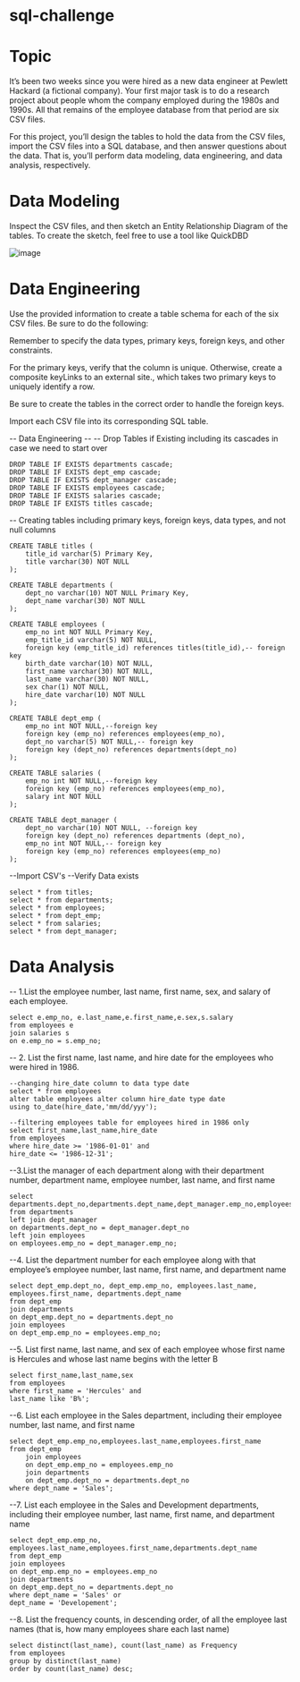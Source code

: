 # sql-challenge

# Topic
It’s been two weeks since you were hired as a new data engineer at Pewlett Hackard (a fictional company). Your first major task is to do a research project about people whom the company employed during the 1980s and 1990s. All that remains of the employee database from that period are six CSV files.

For this project, you’ll design the tables to hold the data from the CSV files, import the CSV files into a SQL database, and then answer questions about the data. That is, you’ll perform data modeling, data engineering, and data analysis, respectively.


# Data Modeling
Inspect the CSV files, and then sketch an Entity Relationship Diagram of the tables. To create the sketch, feel free to use a tool like QuickDBD


![image](https://github.com/Jaynav04/sql-challenge/assets/130405173/52b532ee-f354-46b8-b8c9-d2c898deb841)

# Data Engineering

Use the provided information to create a table schema for each of the six CSV files. Be sure to do the following:

Remember to specify the data types, primary keys, foreign keys, and other constraints.

For the primary keys, verify that the column is unique. Otherwise, create a composite keyLinks to an external site., which takes two primary keys to uniquely identify a row.

Be sure to create the tables in the correct order to handle the foreign keys.

Import each CSV file into its corresponding SQL table.

-- Data Engineering --
-- Drop Tables if Existing including its cascades in case we need to start over

	DROP TABLE IF EXISTS departments cascade;
	DROP TABLE IF EXISTS dept_emp cascade;
	DROP TABLE IF EXISTS dept_manager cascade;
	DROP TABLE IF EXISTS employees cascade;
	DROP TABLE IF EXISTS salaries cascade;
	DROP TABLE IF EXISTS titles cascade;

-- Creating tables including primary keys, foreign keys, data types, and not null columns

	CREATE TABLE titles (
	    title_id varchar(5) Primary Key,
	    title varchar(30) NOT NULL
	);
	
	CREATE TABLE departments (
	    dept_no varchar(10) NOT NULL Primary Key,
	    dept_name varchar(30) NOT NULL
	);
	
	CREATE TABLE employees (
	    emp_no int NOT NULL Primary Key,
	    emp_title_id varchar(5) NOT NULL,
		foreign key (emp_title_id) references titles(title_id),-- foreign key
	    birth_date varchar(10) NOT NULL,
	    first_name varchar(30) NOT NULL,
	    last_name varchar(30) NOT NULL,
	    sex char(1) NOT NULL,
	    hire_date varchar(10) NOT NULL
	);
	
	CREATE TABLE dept_emp (
	    emp_no int NOT NULL,--foreign key
		foreign key (emp_no) references employees(emp_no),
	    dept_no varchar(5) NOT NULL,-- foreign key
		foreign key (dept_no) references departments(dept_no)
	);
	
	CREATE TABLE salaries (
	    emp_no int NOT NULL,--foreign key
		foreign key (emp_no) references employees(emp_no),
	    salary int NOT NULL
	);

	CREATE TABLE dept_manager (
	    dept_no varchar(10) NOT NULL, --foreign key
		foreign key (dept_no) references departments (dept_no),
	    emp_no int NOT NULL,-- foreign key
		foreign key (emp_no) references employees(emp_no)
	);

--Import CSV's
--Verify Data exists

	select * from titles;
	select * from departments;
	select * from employees;
	select * from dept_emp;
	select * from salaries;
	select * from dept_manager;

# Data Analysis
-- 1.List the employee number, last name, first name, sex, and salary of each employee.
	
	select e.emp_no, e.last_name,e.first_name,e.sex,s.salary
	from employees e
	join salaries s
	on e.emp_no = s.emp_no;
	
-- 2. List the first name, last name, and hire date for the employees who were hired in 1986.
	
	--changing hire_date column to data type date
	select * from employees
	alter table employees alter column hire_date type date
	using to_date(hire_date,'mm/dd/yyy');
	
	--filtering employees table for employees hired in 1986 only
	select first_name,last_name,hire_date
	from employees 
	where hire_date >= '1986-01-01' and
	hire_date <= '1986-12-31';
	
--3.List the manager of each department along with their department number, department name, employee number, last name, and first name
	
	select departments.dept_no,departments.dept_name,dept_manager.emp_no,employees.last_name,employees.first_name
	from departments 
	left join dept_manager
	on departments.dept_no = dept_manager.dept_no
	left join employees
	on employees.emp_no = dept_manager.emp_no;


--4. List the department number for each employee along with that employee’s employee number, last name, first name, and department name
	
	select dept_emp.dept_no, dept_emp.emp_no, employees.last_name, employees.first_name, departments.dept_name
	from dept_emp
	join departments
	on dept_emp.dept_no = departments.dept_no
	join employees 
	on dept_emp.emp_no = employees.emp_no;

--5. List first name, last name, and sex of each employee whose first name is Hercules and whose last name begins with the letter B

	select first_name,last_name,sex
	from employees 
	where first_name = 'Hercules' and
	last_name like 'B%'; 

--6. List each employee in the Sales department, including their employee number, last name, and first name 

	select dept_emp.emp_no,employees.last_name,employees.first_name
	from dept_emp
		join employees 
		on dept_emp.emp_no = employees.emp_no
		join departments 
		on dept_emp.dept_no = departments.dept_no
	where dept_name = 'Sales';

--7. List each employee in the Sales and Development departments, including their employee number, last name, first name, and department name
	
	select dept_emp.emp_no, employees.last_name,employees.first_name,departments.dept_name
	from dept_emp
	join employees 
	on dept_emp.emp_no = employees.emp_no
	join departments 
	on dept_emp.dept_no = departments.dept_no
	where dept_name = 'Sales' or
	dept_name = 'Developement';

--8. List the frequency counts, in descending order, of all the employee last names (that is, how many employees share each last name)
	
 	select distinct(last_name), count(last_name) as Frequency
	from employees
	group by distinct(last_name)
	order by count(last_name) desc;
